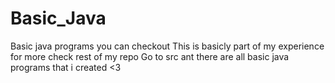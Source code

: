 # Basic_Java
 Basic java programs you can checkout
 This is basicly part of my experience for more check rest of my repo
Go to src ant there are all basic java programs that i created <3
